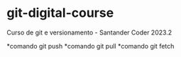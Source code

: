 # git-digital-course
Curso de git e versionamento - Santander Coder 2023.2

*comando git push
*comando git pull
*comando git fetch
